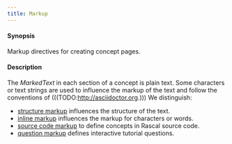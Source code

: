 ```yaml
---
title: Markup
---
```


#### Synopsis

Markup directives for creating concept pages.

#### Description

The _MarkedText_ in each section of a concept is plain text.
Some characters or text strings are used to influence the markup of the text
and follow the conventions of (((TODO:http://asciidoctor.org.)))
We distinguish:

*  [structure markup](../../Tutor/Markup/StructureMarkup) influences the structure of the text.
*  [inline markup](../../Tutor/Markup/InlineMarkup) influences the markup for characters or words.
*  [source code markup](../../Tutor/Markup/SourceCodeMarkup) to define concepts in Rascal source code.
*  [question markup](../../Tutor/Markup/QuestionMarkup) defines interactive tutorial questions.

